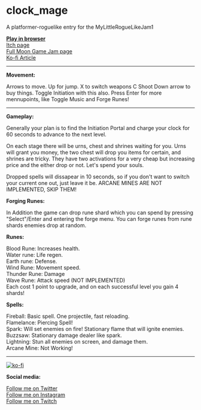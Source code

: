 # clock_mage
A platformer-roguelike entry for the MyLittleRogueLikeJam1


[**Play in browser**](https://achie72.github.io/clock_mage/)  
[Itch page](https://achie.itch.io/clock-mage)    
[Full Moon Game Jam page](https://itch.io/jam/mylittleroguelike1/entries)  
[Ko-fi Article](https://ko-fi.com/post/NdabJam-results-MyLittleRogueLikeJam1-Twitter-S-I3I01Q6AG)  

---  

**Movement:**  

Arrows to move. Up for jump.
X to switch weapons
C Shoot
Down arrow to buy things. Toggle Initiation with this also.
Press Enter for more mennupoints, like Toggle Music and Forge Runes!

---  

**Gameplay:**  

Generally your plan is to find the Initiation Portal and charge your clock for 60 seconds to advance to the next level.

On each stage there will be urns, chest and shrines waiting for you. Urns will grant you money, the two chest will drop you items for certain, and shrines are tricky. They have two activations for a very cheap but increasing price and the either drop or not. Let's spend your souls.

Dropped spells will dissapear in 10 seconds, so if you don't want to switch your current one out, just leave it be. ARCANE MINES ARE NOT IMPLEMENTED, SKIP THEM!

**Forging Runes:**  

In Addition the game can drop rune shard which you can spend by pressing "Select"/Enter and entering the forge menu. You can forge runes from rune shards enemies drop at random.  

**Runes:**  

Blood Rune: Increases health.   
Water rune: Life regen.  
Earth rune: Defense.  
Wind Rune: Movement speed.  
Thunder Rune: Damage  
Wave Rune: Attack speed (NOT IMPLEMENTED)  
Each cost 1 point to upgrade, and on each successful level you gain 4 shards!  

**Spells:**  

Fireball: Basic spell. One projectile, fast reloading.  
Flamelance: Piercing Spell!  
Spark: Will set enemies on fire! Stationary flame that will ignite enemies.  
Buzzsaw: Stationary damage dealer like spark.  
Lightning: Stun all enemies on screen, and damage them.  
Arcane Mine: Not Working!  

---  

[![ko-fi](https://www.ko-fi.com/img/githubbutton_sm.svg)](https://ko-fi.com/L4L81GBPX)

**Social media:**  

[Follow me on Twitter](https://twitter.com/Achie7240)  
[Follow me on Instagram](https://www.instagram.com/justanerdlife/)  
[Follow me on Twitch](https://www.twitch.tv/achie7240)  








